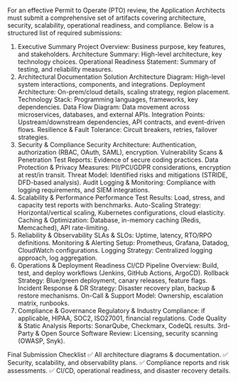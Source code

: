 For an effective Permit to Operate (PTO) review, the Application Architects must submit a comprehensive set of artifacts covering architecture, security, scalability, operational readiness, and compliance. Below is a structured list of required submissions:

1. Executive Summary
Project Overview: Business purpose, key features, and stakeholders.
Architecture Summary: High-level architecture, key technology choices.
Operational Readiness Statement: Summary of testing, and reliability measures.
2. Architectural Documentation
Solution Architecture Diagram: High-level system interactions, components, and integrations.
Deployment Architecture: On-prem/cloud details, scaling strategy, region placement.
Technology Stack: Programming languages, frameworks, key dependencies.
Data Flow Diagram: Data movement across microservices, databases, and external APIs.
Integration Points: Upstream/downstream dependencies, API contracts, and event-driven flows.
Resilience & Fault Tolerance: Circuit breakers, retries, failover strategies.
3. Security & Compliance
Security Architecture: Authentication, authorization (RBAC, OAuth, SAML), encryption.
Vulnerability Scans & Penetration Test Reports: Evidence of secure coding practices.
Data Protection & Privacy Measures: PII/PCI/GDPR considerations, encryption at rest/in transit.
Threat Model: Identified risks and mitigations (STRIDE, DFD-based analysis).
Audit Logging & Monitoring: Compliance with logging requirements, and SIEM integrations.
4. Scalability & Performance
Performance Test Results: Load, stress, and capacity test reports with benchmarks.
Auto-Scaling Strategy: Horizontal/vertical scaling, Kubernetes configurations, cloud elasticity.
Caching & Optimization: Database, in-memory caching (Redis, Memcached), API rate-limiting.
5. Reliability & Observability
SLAs & SLOs: Uptime, latency, RTO/RPO definitions.
Monitoring & Alerting Setup: Prometheus, Grafana, Datadog, CloudWatch configurations.
Logging Strategy: Centralized logging approach, log aggregation.
6. Operations & Deployment Readiness
CI/CD Pipeline Overview: Build, test, and deploy workflows (Jenkins, GitHub Actions, ArgoCD).
Rollback Strategy: Blue/green deployment, canary releases, feature flags.
Incident Response & DR Strategy: Disaster recovery plan, backup & restore mechanisms.
On-Call & Support Model: Ownership, escalation matrix, runbooks.
7. Compliance & Governance
Regulatory & Industry Compliance: if applicable, HIPAA, SOC2, ISO27001, financial regulations.
Code Quality & Static Analysis Reports: SonarQube, Checkmarx, CodeQL results.
3rd-Party & Open Source Software Review: Licensing, security scanning (OWASP, Snyk).

Final Submission Checklist
✅ All architecture diagrams & documentation.
✅ Security, scalability, and observability plans.
✅ Compliance reports and risk assessments.
✅ CI/CD, operational readiness, and disaster recovery details.

